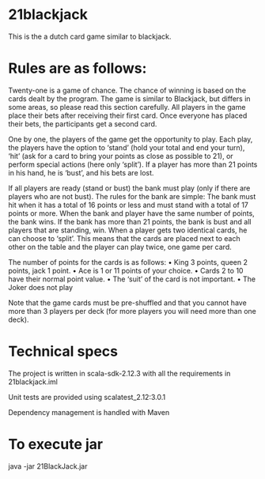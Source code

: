 # 21blackjack

This is the a dutch card game similar to blackjack. 

# Rules are as follows:


Twenty-one is a game of chance. The chance of winning is based on the cards dealt by the program. The
game is similar to Blackjack, but differs in some areas, so please read this section carefully.
All players in the game place their bets after receiving their first card. Once everyone has placed their bets,
the participants get a second card.

One by one, the players of the game get the opportunity to play. Each play, the players have the option to
‘stand’ (hold your total and end your turn), ‘hit’ (ask for a card to bring your points as close as possible to
21), or perform special actions (here only ‘split’). If a player has more than 21 points in his hand, he is
‘bust’, and his bets are lost.

If all players are ready (stand or bust) the bank must play (only if there are players who are not bust). The
rules for the bank are simple: The bank must hit when it has a total of 16 points or less and must stand with
a total of 17 points or more. When the bank and player have the same number of points, the bank wins. If
the bank has more than 21 points, the bank is bust and all players that are standing, win.
When a player gets two identical cards, he can choose to ‘split’. This means that the cards are placed next
to each other on the table and the player can play twice, one game per card.

The number of points for the cards is as follows:
  • King 3 points, queen 2 points, jack 1 point.
  • Ace is 1 or 11 points of your choice.
  • Cards 2 to 10 have their normal point value.
  • The ‘suit’ of the card is not important.
  • The Joker does not play
  
Note that the game cards must be pre-shuffled and that you cannot have more than 3 players per deck (for
more players you will need more than one deck).

# Technical specs

The project is written in scala-sdk-2.12.3 with all the requirements in 21blackjack.iml

Unit tests are provided using scalatest_2.12:3.0.1 

Dependency management is handled with Maven

# To execute jar

java -jar 21BlackJack.jar
